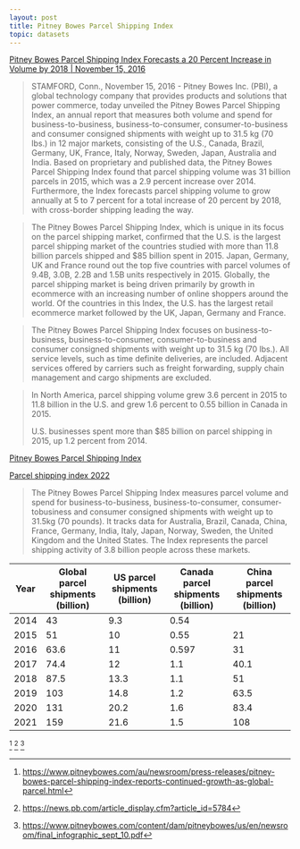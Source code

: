 ```yaml
---
layout: post
title: Pitney Bowes Parcel Shipping Index
topic: datasets
---
```


[Pitney Bowes Parcel Shipping Index Forecasts a 20 Percent Increase in Volume by 2018 \| November 15, 2016](https://news.pb.com/article_display.cfm?article_id=5730)

> STAMFORD, Conn., November 15, 2016 - Pitney Bowes Inc. (PBI), a global technology company that provides products and solutions that
> power commerce, today unveiled the Pitney Bowes Parcel Shipping Index, an annual report that measures both volume and spend for
> business-to-business, business-to-consumer, consumer-to-business and consumer consigned shipments with weight up to 31.5 kg (70 lbs.)
> in 12 major markets, consisting of the U.S., Canada, Brazil, Germany, UK, France, Italy, Norway, Sweden, Japan, Australia and India.
> Based on proprietary and published data, the Pitney Bowes Parcel Shipping Index found that parcel shipping volume was 31 billion parcels
> in 2015, which was a 2.9 percent increase over 2014. Furthermore, the Index forecasts parcel shipping volume to grow annually at 5 to 7
> percent for a total increase of 20 percent by 2018, with cross-border shipping leading the way.

> The Pitney Bowes Parcel Shipping Index, which is unique in its focus on the parcel shipping market, confirmed that the U.S. is the
> largest parcel shipping market of the countries studied with more than 11.8 billion parcels shipped and $85 billion spent in 2015.
> Japan, Germany, UK and France round out the top five countries with parcel volumes of 9.4B, 3.0B, 2.2B and 1.5B units respectively
> in 2015. Globally, the parcel shipping market is being driven primarily by growth in ecommerce with an increasing number of
> online shoppers around the world. Of the countries in this Index, the U.S. has the largest retail ecommerce market followed by the UK,
> Japan, Germany and France.

> The Pitney Bowes Parcel Shipping Index focuses on business-to-business, business-to-consumer, consumer-to-business and consumer
> consigned shipments with weight up to 31.5 kg (70 lbs.). All service levels, such as time definite deliveries, are included.
> Adjacent services offered by carriers such as freight forwarding, supply chain management and cargo shipments are excluded.

> In North America, parcel shipping volume grew 3.6 percent in 2015 to 11.8 billion in the U.S. and grew 1.6 percent
> to 0.55 billion in Canada in 2015.
>
> U.S. businesses spent more than $85 billion on parcel shipping in 2015, up 1.2 percent from 2014.

[Pitney Bowes Parcel Shipping Index](https://www.pitneybowes.com/us/shipping-index.html)

[Parcel shipping index 2022](https://www.pitneybowes.com/content/dam/pitneybowes/us/en/shipping-index/22-pbcs-04529-2021-global-parcel-shipping-index-ebook-web-002.pdf)

> The Pitney Bowes Parcel Shipping Index measures parcel volume and spend for business-to-business, business-to-consumer, consumer-tobusiness and consumer consigned shipments with weight up to 31.5kg (70 pounds). It tracks data for Australia, Brazil, Canada, China, France, Germany, India, Italy, Japan, Norway, Sweden, the United Kingdom and the United States. The Index represents the parcel shipping activity of 3.8 billion people across these markets.


<table>
<thead>
  <tr>
    <th>Year</th>
    <th>Global parcel shipments (billion)</th>
    <th>US parcel shipments (billion)</th>
    <th>Canada parcel shipments (billion)</th>
    <th>China parcel shipments (billion)</th>
  </tr>
</thead>
<tbody>
  <tr>
    <td>2014</td>
    <td>43</td>
    <td>9.3</td>
    <td>0.54</td>
    <td></td>
  </tr>
  <tr>
    <td>2015</td>
    <td>51</td>
    <td>10</td>
    <td>0.55</td>
    <td>21</td>
  </tr>
  <tr>
    <td>2016</td>
    <td>63.6</td>
    <td>11</td>
    <td>0.597</td>
    <td>31</td>
  </tr>
  <tr>
    <td>2017</td>
    <td>74.4</td>
    <td>12</td>
    <td>1.1</td>
    <td>40.1</td>
  </tr>
  <tr>
    <td>2018</td>
    <td>87.5</td>
    <td>13.3</td>
    <td>1.1</td>
    <td>51</td>
  </tr>
  <tr>
    <td>2019</td>
    <td>103</td>
    <td>14.8</td>
    <td>1.2</td>
    <td>63.5</td>
  </tr>
  <tr>
    <td>2020</td>
    <td>131</td>
    <td>20.2</td>
    <td>1.6</td>
    <td>83.4</td>
  </tr>
  <tr>
    <td>2021</td>
    <td>159</td>
    <td>21.6</td>
    <td>1.5</td>
    <td>108</td>
  </tr>
</tbody>
</table>

[^1] [^2] [^3]

[^1]: <https://www.pitneybowes.com/au/newsroom/press-releases/pitney-bowes-parcel-shipping-index-reports-continued-growth-as-global-parcel.html>

[^2]: <https://news.pb.com/article_display.cfm?article_id=5784>

[^3]: <https://www.pitneybowes.com/content/dam/pitneybowes/us/en/newsroom/final_infographic_sept_10.pdf>